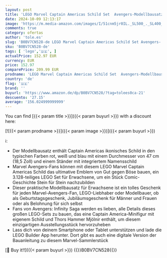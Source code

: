 ```yaml
---
layout: post
title: 'LEGO Marvel Captain Americas Schild Set  Avengers-Modellbausatz für Erwachsene mit Minifigur  Namensschild und Thors Hammer  sammelbare Infinity-Saga-Geschenkidee für Männer  Frauen  Ihn  Sie 76262'
date: 2024-10-09 12:13:17
image: 'https://m.media-amazon.com/images/I/51cnm5jr0IL._SL500_._SL400_.jpg'
comments: true
category: ofertas
author: 'tole.es'
slug: 'B0BV7CN528-de LEGO Marvel Captain Americas Schild Set Avengers-...'
sku: 'B0BV7CN528-de'
tags: [ 'lego','🇩🇪', ]
actualPrice: 152.97 EUR
currency: EUR
price: 152.97
comparePrice: 209.99 EUR
prodname: 'LEGO Marvel Captain Americas Schild Set  Avengers-Modellbausatz für Erwachsene mit Minifigur  Namensschild und Thors Hammer  sammelbare Infinity-Saga-Geschenkidee für Männer  Frauen  Ihn  Sie 76262'
country: 'de'
flag: '🇩🇪'
brand: ''
buyurl: 'https://www.amazon.de/dp/B0BV7CN528/?tag=tolees0ca-21'
descuento: '27.15'
average: '156.024999999999'
---
```


You can find [{{< param title >}}]({{< param buyurl >}}) with a discount here:

[![{{< param prodname >}}]({{< param image >}})]({{< param buyurl >}})

ℹ️:

- Der Modellbausatz enthält Captain Americas ikonisches Schild in den typischen Farben rot, weiß und blau mit einem Durchmesser von 47 cm (18,5 Zoll) und einem Ständer mit integriertem Namensschild
- Marvel Avengers-Fans können mit diesem LEGO Marvel Captain Americas Schild das ultimative Emblem von Gut gegen Böse bauen, ein 3.128-teiliges LEGO Set für Erwachsene, um ein Stück Comic-Geschichte Stein für Stein nachzubilden
- Dieser praktische Modellbausatz für Erwachsene ist ein tolles Geschenk für jeden Marvel-Avengers-Fan, LEGO-Liebhaber oder Modellbauer, ob als Geburtstagsgeschenk, Jubiläumsgeschenk für Männer und Frauen oder als Belohnung für sich selbst
- Fans von Avengers: Infinity Saga werden es lieben, alle Details dieses großen LEGO-Sets zu bauen, das eine Captain America-Minifigur mit eigenem Schild und Thors Hammer Mjölnir enthält, um diesem einzigartigen Ausstellungsstück hervorzuheben
- Lass dich von deinem Smartphone oder Tablet unterstützen und lade die LEGO Builder App herunter. Dort gibt es auch eine digitale Version der Bauanleitung zu diesem Marvel-Sammlerstück

[🛒 Buy it!!]({{< param buyurl >}})
{{<world>}}B0BV7CN528{{</world>}}
